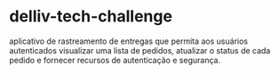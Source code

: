 # delliv-tech-challenge
aplicativo de rastreamento de entregas que permita aos usuários autenticados visualizar uma lista de pedidos, atualizar o status de cada pedido e fornecer recursos de autenticação e segurança.
